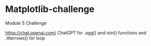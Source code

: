 # Matplotlib-challenge
Module 5 Challenge




https://chat.openai.com/ 
ChatGPT for .agg() and isin() functions and .itterrows() for loop